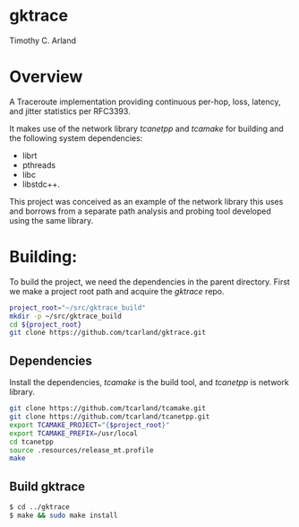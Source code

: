 gktrace
========

Timothy C. Arland <tcarland at gmail dot com>

# Overview 

A Traceroute implementation providing continuous per-hop, loss, 
latency, and jitter statistics per RFC3393.

It makes use of the network library *tcanetpp* and *tcamake* for 
building and the following system dependencies:
- librt 
- pthreads
- libc
- libstdc++.

This project was conceived as an example of the network library this 
uses and borrows from a separate path analysis and probing tool 
developed using the same library.


# Building:

To build the project, we need the dependencies in the parent directory.
First we make a project root path and acquire the *gktrace* repo.
```bash
project_root="~/src/gktrace_build"
mkdir -p ~/src/gktrace_build
cd ${project_root}
git clone https://github.com/tcarland/gktrace.git
```

## Dependencies

Install the dependencies, *tcamake* is the build tool, and *tcanetpp* is 
network library.
```bash
git clone https://github.com/tcarland/tcamake.git
git clone https://github.com/tcarland/tcanetpp.git
export TCAMAKE_PROJECT="{$project_root}"
export TCAMAKE_PREFIX=/usr/local
cd tcanetpp
source .resources/release_mt.profile
make 
```

## Build gktrace

```bash
$ cd ../gktrace
$ make && sudo make install
```